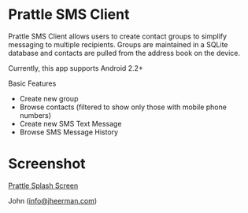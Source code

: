 Prattle SMS Client
=======================

Prattle SMS Client allows users to create contact groups to simplify messaging
to multiple recipients.  Groups are maintained in a SQLite database
and contacts are pulled from the address book on the device.

Currently, this app supports Android 2.2+

Basic Features

  * Create new group
  * Browse contacts (filtered to show only those with mobile phone numbers)
  * Create new SMS Text Message
  * Browse SMS Message History

Screenshot
=======================
[Prattle Splash Screen](https://github.com/jheerman/Prattle/raw/master/src/Resources/drawable/splash.png)

John (info@jheerman.com)
